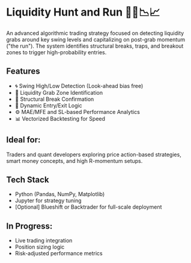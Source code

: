 # Liquidity Hunt and Run 🏃‍♂️📉📈

An advanced algorithmic trading strategy focused on detecting liquidity grabs around key swing levels and capitalizing on post-grab momentum ("the run"). The system identifies structural breaks, traps, and breakout zones to trigger high-probability entries.

## Features
- 🌀 Swing High/Low Detection (Look-ahead bias free)
- 🚨 Liquidity Grab Zone Identification
- 🔁 Structural Break Confirmation
- 🧠 Dynamic Entry/Exit Logic
- ⚙️ MAE/MFE and SL-based Performance Analytics
- 📊 Vectorized Backtesting for Speed

## Ideal for:
Traders and quant developers exploring price action-based strategies, smart money concepts, and high R-momentum setups.

## Tech Stack
- Python (Pandas, NumPy, Matplotlib)
- Jupyter for strategy tuning
- [Optional] Blueshift or Backtrader for full-scale deployment

## In Progress:
- Live trading integration
- Position sizing logic
- Risk-adjusted performance metrics
